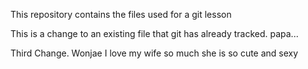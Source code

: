 This repository contains the files used for a git lesson

This is a change to an existing file that git has already tracked. papa...
       
Third Change. Wonjae
I love my wife so much
she is so cute and sexy


